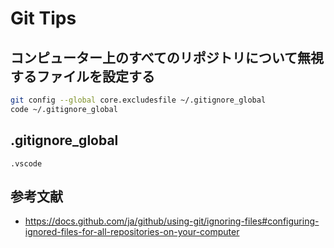 # Git Tips

## コンピューター上のすべてのリポジトリについて無視するファイルを設定する

```bash
git config --global core.excludesfile ~/.gitignore_global
code ~/.gitignore_global
```

## .gitignore_global

```text
.vscode
```

## 参考文献

- https://docs.github.com/ja/github/using-git/ignoring-files#configuring-ignored-files-for-all-repositories-on-your-computer
